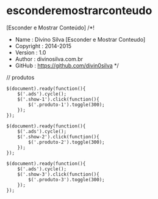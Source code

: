 # esconderemostrarconteudo
[Esconder e Mostrar Conteúdo]
/*!
 * Name      : Divino Silva [Esconder e Mostrar Conteudo]
 * Copyright : 2014-2015
 * Version   : 1.0
 * Author    : divinosilva.com.br
 * GitHub    : https://github.com/divin0silva
 */

// produtos

    $(document).ready(function(){
		$('.ads').cycle();
		$('.show-1').click(function(){
			$('.produto-1').toggle(300);
		});
	});

	$(document).ready(function(){
		$('.ads').cycle();
		$('.show-2').click(function(){
			$('.produto-2').toggle(300);
		});
	});

	$(document).ready(function(){
		$('.ads').cycle();
		$('.show-3').click(function(){
			$('.produto-3').toggle(300);
		});
	});
